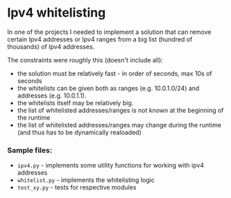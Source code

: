 # Ipv4 whitelisting

In one of the projects I needed to implement a solution that can remove
certain Ipv4 addresses or Ipv4 ranges from a big list (hundred of thousands) of Ipv4
addresses.

The constraints were roughly this (doesn't include all):
* the solution must be relatively fast - in order of seconds, max 10s of
  seconds
* the whitelists can be given both as ranges (e.g. 10.0.1.0/24) and addresses
  (e.g. 10.0.1.1). 
* the whitelists itself may be relatively big.
* the list of whitelisted addresses/ranges is not known at the beginning of the
  runtime
* the list of whitelisted addresses/ranges may change during the runtime (and thus
  has to be dynamically realoaded)

### Sample files:
* `ipv4.py` - implements some utility functions for working with ipv4 addresses
* `whitelist.py` - implements the whitelisting logic
* `test_xy.py` - tests for respective modules
